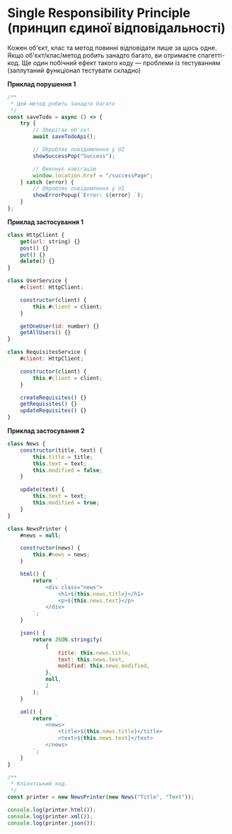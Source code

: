 # Single Responsibility Principle (принцип єдиної відповідальності)

Кожен об'єкт, клас та метод повинні відповідати лише за щось одне. Якщо об'єкт/клас/метод робить занадто багато, ви отримаєте спагетті-код. Ще один побічний ефект такого коду — проблеми із тестуванням (заплутаний функціонал тестувати складно)

**Приклад порушення 1**

```js
/**
 * Цей метод робить занадто багато
 */
const saveTodo = async () => {
    try {
        // Зберігає об'єкт
        await saveTodoApi();

        // Обробляє повідомлення у UI
        showSuccessPop("Success");

        // Виконує навігацію
        window.location.href = "/successPage";
    } catch (error) {
        // Обробляє повідомлення у UI
        showErrorPopup(`Error: ${error} `);
    }
};
```

**Приклад застосування 1**

```js
class HttpClient {
    get(url: string) {}
    post() {}
    put() {}
    delete() {}
}

class UserService {
    #client: HttpClient;

    constructor(client) {
        this.#client = client;
    }

    getOneUser(id: number) {}
    getAllUsers() {}
}

class RequisitesService {
    #client: HttpClient;

    constructor(client) {
        this.#client = client;
    }

    createRequisites() {}
    getRequisites() {}
    updateRequisites() {}
}
```

**Приклад застосування 2**

```js
class News {
    constructor(title, text) {
        this.title = title;
        this.text = text;
        this.modified = false;
    }

    update(text) {
        this.text = text;
        this.modified = true;
    }
}

class NewsPrinter {
    #news = null;

    constructor(news) {
        this.#news = news;
    }

    html() {
        return `
            <div class="news">
                <h1>${this.news.title}</h1>
                <p>${this.news.text}</p>
            </div>
        `;
    }

    json() {
        return JSON.stringify(
            {
                title: this.news.title,
                text: this.news.text,
                modified: this.news.modified,
            },
            null,
            2
        );
    }

    xml() {
        return `
            <news>
                <title>${this.news.title}</title>
                <text>${this.news.text}</text>
            </news>
        `;
    }
}

/**
 * Клієнтський код.
 */
const printer = new NewsPrinter(new News("Title", "Text"));

console.log(printer.html());
console.log(printer.xml());
console.log(printer.json());
```

